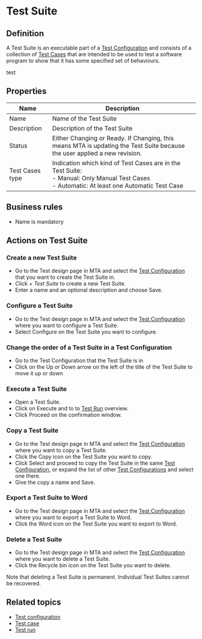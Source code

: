 # Test Suite 

## Definition

A Test Suite is an executable part of a [Test Configuration](test-configuration) and consists of a collection of [Test Cases](test-case) that are intended to be used to test a software program to show that it has some specified set of behaviours.

test <i class="fas fa-baseball-ball"></i>

## Properties
| Name | Description |
| ----------- | ----------- |
| Name | Name of the Test Suite | 
| Description | Description of the Test Suite | 
| Status | Either Changing or Ready. If Changing, this means MTA is updating the Test Suite because the user applied a new revision.   | 
| Test Cases type | Indication which kind of Test Cases are in the Test Suite: <br /> - Manual: Only Manual Test Cases <br />  - Automatic: At least one Automatic Test Case | 
  
## Business rules
- Name is mandatory

## Actions on Test Suite

### Create a new Test Suite
- Go to the Test design page in MTA and select the [Test Configuration](test-configuration) that you want to create the Test Suite in.
- Click *+ Test Suite* to create a new Test Suite.
- Enter a name and an optional description and choose Save.

### Configure a Test Suite
- Go to the Test design page in MTA and select the [Test Configuration](test-configuration) where you want to configure a Test Suite.
- Select Configure on the Test Suite you want to configure.

### Change the order of a Test Suite in a Test Configuration
- Go to the Test Configuration that the Test Suite is in
- Click on the Up or Down arrow on the left of the title of the Test Suite to move it up or down

### Execute a Test Suite
- Open a Test Suite.
- Click on Execute and to to [Test Run](test-run) overview.
- Click Proceed on the confirmation window.

### Copy a Test Suite
- Go to the Test design page in MTA and select the [Test Configuration](test-configuration) where you want to copy a Test Suite.
- Click the Copy icon on the Test Suite you want to copy.
- Click Select and proceed to copy the Test Suite in the same [Test Configuration](test-configuration), or expand the list of other [Test Configurations](test-configuration) and select one there.
- Give the copy a name and Save.

### Export a Test Suite to Word
- Go to the Test design page in MTA and select the [Test Configuration](test-configuration) where you want to export a Test Suite to Word.
- Click the Word icon on the Test Suite you want to export to Word.

### Delete a Test Suite
- Go to the Test design page in MTA and select the [Test Configuration](test-configuration) where you want to delete a Test Suite.
- Click the Recycle bin icon on the Test Suite you want to delete.

Note that deleting a Test Suite is permanent. Individual Test Suites cannot be recovered.

## Related topics
- [Test configuration](test-configuration)
- [Test case](test-case)
- [Test run](test-run)
